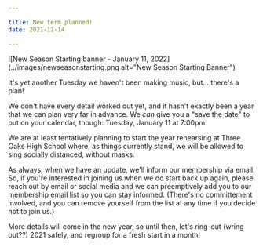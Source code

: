 ```yaml
---

title: New term planned!
date: 2021-12-14

---
```

![New Season Starting banner - January 11, 2022](../images/newseasonstarting.png alt="New Season Starting Banner")

It's yet another Tuesday we haven't been making music, but... there's a plan!

We don't have every detail worked out yet, and it hasn't exactly been a year that we can plan very far in advance. We *can* give you a "save the date" to put on your calendar, though: Tuesday, January 11 at 7:00pm.

We are at least tentatively planning to start the year rehearsing at Three Oaks High School where, as things currently stand, we will be allowed to sing socially distanced, without masks.

As always, when we have an update, we'll inform our membership via email. So, if you're interested in joining us when we do start back up again, please reach out by email or social media and we can preemptively add you to our membership email list so you can stay informed. (There's no committement involved, and you can remove yourself from the list at any time if you decide not to join us.)

More details will come in the new year, so until then, let's ring-out (wring out??) 2021 safely, and regroup for a fresh start in a month!

